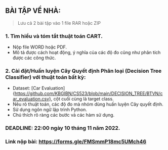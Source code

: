 ## BÀI TẬP VỀ NHÀ:
> Lưu cả 2 bài tập vào 1 file RAR hoặc ZIP
### 1. Tìm hiểu và tóm tắt thuật toán CART.
  - Nộp file WORD hoặc PDF.
  - Mô tả được cách hoạt động, ý nghĩa của các độ đo cũng như phân tích được các công thức.

### 2. Cài đặt/Huấn luyện Cây Quyết định Phân loại (Decision Tree Classifier) với thuật toán bất kỳ:
  - Dataset: [Car Evaluation]{https://github.com/KBGIBN/CS523/blob/main/DECISION_TREE/BTVN/car_evaluation.csv}, cột cuối cùng là target class.
  - Nêu rỏ thuật toán, các độ đo mà nhóm dùng huấn luyện Cây quyết định.
  - Sử dụng ngôn ngữ lập trình Python.
  - Chú thích rõ ràng các bước và các hàm sử dụng.

### DEADLINE: 22:00 ngày 10 tháng 11 năm 2022.

### Link nộp bài: https://forms.gle/FMSmmP18mc5UMch46
